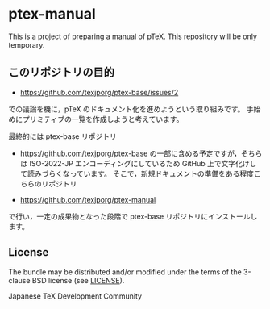# ptex-manual

This is a project of preparing a manual of pTeX.
This repository will be only temporary.

## このリポジトリの目的

- https://github.com/texjporg/ptex-base/issues/2

での議論を機に，pTeX のドキュメント化を進めようという取り組みです。
手始めにプリミティブの一覧を作成しようと考えています。

最終的には ptex-base リポジトリ

- https://github.com/texjporg/ptex-base
の一部に含める予定ですが，そちらは ISO-2022-JP エンコーディングにしているため
GitHub 上で文字化けして読みづらくなっています。
そこで，新規ドキュメントの準備をある程度こちらのリポジトリ

- https://github.com/texjporg/ptex-manual

で行い，一定の成果物となった段階で ptex-base リポジトリにインストールします。

## License

The bundle may be distributed and/or modified under the terms of
the 3-clause BSD license (see [LICENSE](./LICENSE)).

Japanese TeX Development Community
